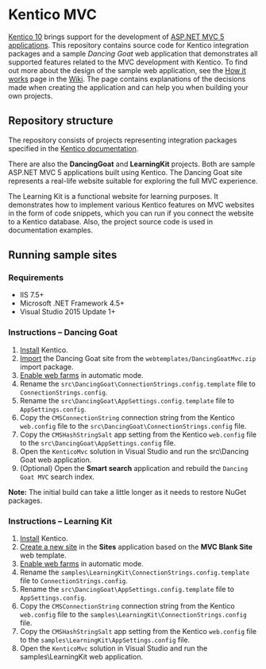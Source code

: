 # Kentico MVC

[Kentico 10](https://docs.kentico.com/k10/) brings support for the development of [ASP.NET MVC 5 applications](https://docs.kentico.com/x/zByzAw). This repository contains source code for Kentico integration packages and a sample _Dancing Goat_ web application  that demonstrates all supported features related to the MVC development with Kentico. To find out more about the design of the sample web application, see the [How it works](https://github.com/Kentico/Mvc/wiki/how-it-works) page in the [Wiki](https://github.com/Kentico/Mvc/wiki). The page contains explanations of the decisions made when creating the application and can help you when building your own projects.

## Repository structure

The repository consists of projects representing integration packages specified in the [Kentico documentation](https://docs.kentico.com/x/0hyzAw).

There are also the **DancingGoat** and **LearningKit** projects. Both are sample ASP.NET MVC 5 applications built using Kentico. The Dancing Goat site represents a real-life website suitable for exploring the full MVC experience. 

The Learning Kit is a functional website for learning purposes. It demonstrates how to implement various Kentico features on MVC websites in the form of code snippets, which you can run if you connect the website to a Kentico database. Also, the project source code is used in documentation examples.

## Running sample sites

### Requirements

- IIS 7.5+
- Microsoft .NET Framework 4.5+
- Visual Studio 2015 Update 1+

### Instructions &ndash; Dancing Goat

1. [Install](https://docs.kentico.com/x/LhazAw) Kentico.
2. [Import](https://docs.kentico.com/x/BxezAw) the Dancing Goat site from the `webtemplates/DancingGoatMvc.zip` import package.
3. [Enable web farms](https://docs.kentico.com/k10/configuring-kentico/optimizing-website-performance/setting-up-web-farms/configuring-web-farm-servers#Configuringwebfarmservers-Configuringwebfarmsautomatically) in automatic mode.
4. Rename the `src\DancingGoat\ConnectionStrings.config.template` file to `ConnectionStrings.config`.
5. Rename the `src\DancingGoat\AppSettings.config.template` file to `AppSettings.config`.
6. Copy the `CMSConnectionString` connection string from the Kentico `web.config` file to the `src\DancingGoat\ConnectionStrings.config` file.
7. Copy the `CMSHashStringSalt` app setting from the Kentico `web.config` file to the `src\DancingGoat\AppSettings.config` file.
8. Open the `KenticoMvc` solution in Visual Studio and run the src\Dancing Goat web application.
9. (Optional) Open the **Smart search** application and rebuild the `Dancing Goat MVC` search index. 

**Note:** The initial build can take a little longer as it needs to restore NuGet packages.

### Instructions &ndash; Learning Kit

1. [Install](https://docs.kentico.com/x/LhazAw) Kentico.
2. [Create a new site](https://docs.kentico.com/x/-hWzAw) in the **Sites** application based on the **MVC Blank Site** web template.
3. [Enable web farms](https://docs.kentico.com/k10/configuring-kentico/optimizing-website-performance/setting-up-web-farms/configuring-web-farm-servers#Configuringwebfarmservers-Configuringwebfarmsautomatically) in automatic mode.
4. Rename the `samples\LearningKit\ConnectionStrings.config.template` file to `ConnectionStrings.config`.
5. Rename the `src\DancingGoat\AppSettings.config.template` file to `AppSettings.config`.
6. Copy the `CMSConnectionString` connection string from the Kentico `web.config` file to the `samples\LearningKit\ConnectionStrings.config` file.
7. Copy the `CMSHashStringSalt` app setting from the Kentico `web.config` file to the `samples\LearningKit\AppSettings.config` file.
8. Open the `KenticoMvc` solution in Visual Studio and run the samples\LearningKit web application.
